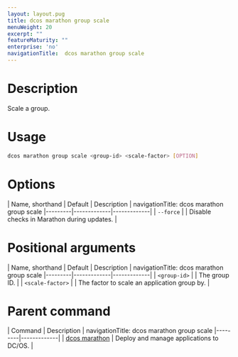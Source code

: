 ```yaml
---
layout: layout.pug
title: dcos marathon group scale
menuWeight: 20
excerpt: ""
featureMaturity: ""
enterprise: 'no'
navigationTitle:  dcos marathon group scale
---
```


<!-- This source repo for this topic is https://github.com/dcos/dcos-docs -->


# Description
Scale a group.

# Usage

```bash
dcos marathon group scale <group-id> <scale-factor> [OPTION]
```

# Options

| Name, shorthand | Default | Description |
navigationTitle:  dcos marathon group scale
|---------|-------------|-------------|
| `--force`   |             | Disable checks in Marathon during updates. |

# Positional arguments

| Name, shorthand | Default | Description |
navigationTitle:  dcos marathon group scale
|---------|-------------|-------------|
| `<group-id>`   |             |  The group ID. |
| `<scale-factor>`   |             | The factor to scale an application group by. |

# Parent command

| Command | Description |
navigationTitle:  dcos marathon group scale
|---------|-------------|
| [dcos marathon](/1.9/cli/command-reference/dcos-marathon/) | Deploy and manage applications to DC/OS. |

<!-- # Examples -->
